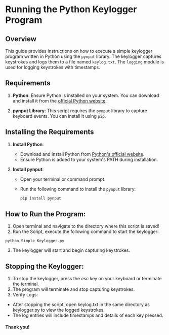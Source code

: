 # Running the Python Keylogger Program

## Overview

This guide provides instructions on how to execute a simple keylogger program written in Python using the `pynput` library. The keylogger captures keystrokes and logs them to a file named `keylog.txt`. The `logging` module is used for logging keystrokes with timestamps.

## Requirements

1. **Python**: Ensure Python is installed on your system. You can download and install it from the [official Python website](https://www.python.org/downloads/).

2. **pynput Library**: This script requires the `pynput` library to capture keyboard events. You can install it using `pip`.

## Installing the Requirements

1. **Install Python**:
   - Download and install Python from [Python's official website](https://www.python.org/downloads/).
   - Ensure Python is added to your system's PATH during installation.

2. **Install pynput**:
   - Open your terminal or command prompt.
   - Run the following command to install the `pynput` library:

     ```sh
     pip install pynput
     ```

## How to Run the Program:

1. Open terminal and navigate to the directory where this script is saved!
2. Run the Script, execute the following command to start the keylogger:
```
python Simple Keylogger.py
```
3. The keylogger will start and begin capturing keystrokes.

## Stopping the Keylogger:

1. To stop the keylogger, press the *esc* key on your keyboard or terminate the terminal.
2. The program will terminate and stop capturing keystrokes.
3. Verify Logs:

- After stopping the script, open keylog.txt in the same directory as keylogger.py to view the logged keystrokes.
- The log entries will include timestamps and details of each key pressed.

#### Thank you!